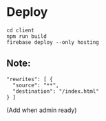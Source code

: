 # Deploy

```
cd client
npm run build
firebase deploy --only hosting
```

## Note:

    "rewrites": [ {
      "source": "**",
      "destination": "/index.html"
    } ]

(Add when admin ready)

